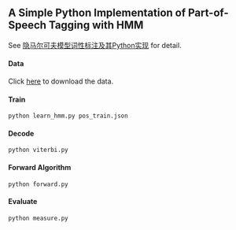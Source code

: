 
## A Simple Python Implementation of Part-of-Speech Tagging with HMM

See [隐马尔可夫模型词性标注及其Python实现](https://nlppupil.github.io/%E8%87%AA%E7%84%B6%E8%AF%AD%E8%A8%80%E5%A4%84%E7%90%86/%E6%9C%BA%E5%99%A8%E5%AD%A6%E4%B9%A0/2018/10/23/%E9%9A%90%E9%A9%AC%E5%B0%94%E5%8F%AF%E5%A4%AB%E6%A8%A1%E5%9E%8B%E8%AF%8D%E6%80%A7%E6%A0%87%E6%B3%A8%E5%8F%8A%E5%85%B6Python%E5%AE%9E%E7%8E%B0.html) for detail.

#### Data
Click [here](https://pan.baidu.com/s/1gk28n6or4NHZfOuaiJg1Ag) to download the data.

#### Train
```
python learn_hmm.py pos_train.json
```

#### Decode
```
python viterbi.py
```

#### Forward Algorithm
```
python forward.py
```

#### Evaluate
```
python measure.py
```
